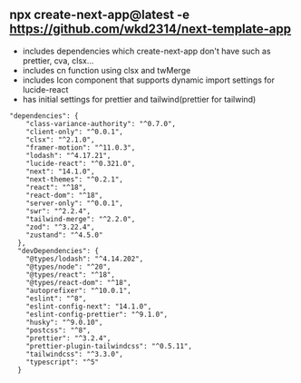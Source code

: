npx create-next-app@latest -e https://github.com/wkd2314/next-template-app
---
- includes dependencies which create-next-app don't have such as prettier, cva, clsx...
- includes cn function using clsx and twMerge
- includes Icon component that supports dynamic import settings for lucide-react
- has initial settings for prettier and tailwind(prettier for tailwind)

```
"dependencies": {
    "class-variance-authority": "^0.7.0",
    "client-only": "^0.0.1",
    "clsx": "^2.1.0",
    "framer-motion": "^11.0.3",
    "lodash": "^4.17.21",
    "lucide-react": "^0.321.0",
    "next": "14.1.0",
    "next-themes": "^0.2.1",
    "react": "^18",
    "react-dom": "^18",
    "server-only": "^0.0.1",
    "swr": "^2.2.4",
    "tailwind-merge": "^2.2.0",
    "zod": "^3.22.4",
    "zustand": "^4.5.0"
  },
  "devDependencies": {
    "@types/lodash": "^4.14.202",
    "@types/node": "^20",
    "@types/react": "^18",
    "@types/react-dom": "^18",
    "autoprefixer": "^10.0.1",
    "eslint": "^8",
    "eslint-config-next": "14.1.0",
    "eslint-config-prettier": "^9.1.0",
    "husky": "^9.0.10",
    "postcss": "^8",
    "prettier": "^3.2.4",
    "prettier-plugin-tailwindcss": "^0.5.11",
    "tailwindcss": "^3.3.0",
    "typescript": "^5"
  }
```
